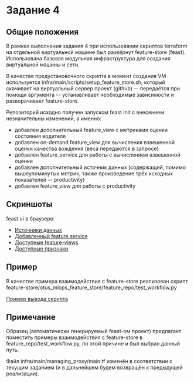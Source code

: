 # Задание 4

## Общие положения

В рамках выполнения задания 4 при использовании скриптов terraform на отдельной виртуальной машине был развёрнут feature-store (feast). Использована базовая модульная инфраструктура для создания виртуальной машины и сети.

В качестве предустановочного скрипта в момент создания VM используется infra/main/scripts/setup_feature_store.sh, который скачивает на виртуальный сервер проект (github) -- передаётся при помощи аргумента -- устанавливает необходимые зависимости и разворачивает feature-store.

Репозиторий исходно получен запуском feast init c внесением незначительны изменений, а именно:

- добавлен дополнительный feature_view с метриками оценки состояния водителя
- добавлен on-demand feature_view для вычисления взвешенной оценки качества вождения (веса передаются в запросе)
- добавлен feature_service для работы с вычислением взвешенной оценки
- добавлен дополнительный источник данных (содержащий, помимо вышеупомянутых метрик, также произведение трёх исходных показателей -- productivity)
- добавлен feature_view для работы с productivity

## Скриншоты

feast ui в браузере:

- [Источники данных](docs/hometasks/04/data_sources.png)
- [Добавленный feature service](docs/hometasks/04/feat_service_linear.png)
- [Доступные feature-views](docs/hometasks/04/feature_views.png)
- [Доступные признаки](docs/hometasks/04/features.png)

## Пример

В качестве примера взаимодействия с feature-store реализован скрипт feature-store/otus_mlops_feature_store/feature_repo/test_workflow.py

[Пример вывода скрипта](docs/hometasks/04/result.txt)

## Примечание

Образец (автоматически генерируемый feast-ом проект) предлагает поместить примеры взаимодействия с feature-store в feature_repo/test_workflow.py, по этой причине и был выбран данный путь.

Файл infra/main/managing_proxy/main.tf изменён в соответствии с текущим заданием (и в дальнейшем будем возвращён к предыдущей реализации).
